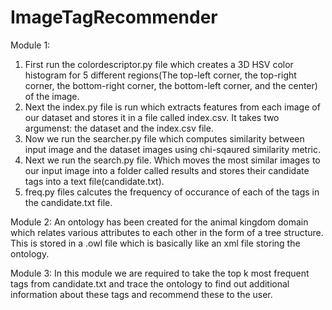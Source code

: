# ImageTagRecommender
Module 1:
1) First run the colordescriptor.py file which creates a 3D HSV color histogram for 5 different regions(The top-left corner, the top-right corner, the bottom-right corner, the bottom-left corner, and the center) of the image.
2) Next the index.py file is run which extracts features from each image of our dataset and stores it in a file called index.csv. It takes two argumenst: the dataset and the index.csv file.
3) Now we run the searcher.py file which computes similarity between input image and the dataset images using chi-sqaured similarity metric.
4) Next we run the search.py file. Which moves the most similar images to our input image into a folder called results and stores their candidate tags into a text file(candidate.txt).
5) freq.py files calcutes the frequency of occurance of each of the tags in the candidate.txt file.

Module 2: 
An ontology has been created for the animal kingdom domain which relates various attributes to each other in the form of a tree structure. This is stored in a .owl file which is basically like an xml file storing the ontology.

Module 3:
In this module we are required to take the top k most frequent tags from candidate.txt and trace the ontology to find out additional information about these tags and recommend these to the user.
